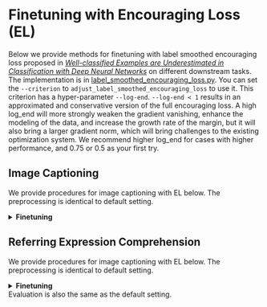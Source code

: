 # Finetuning with Encouraging Loss (EL)
Below we provide methods for finetuning with label smoothed encouraging loss proposed in [_Well-classified Examples are
Underestimated in Classification with Deep Neural Networks_](https://arxiv.org/pdf/2110.06537.pdf) on different
downstream tasks.
The implementation is in [label_smoothed_encouraging_loss.py](criterions/label_smoothed_encouraging_loss.py).
You can set the `--criterion` to `adjust_label_smoothed_encouraging_loss` to use it. This criterion has a
hyper-parameter `--log-end`.
`--log-end < 1` results in an approximated and conservative version of the full encouraging loss.
A high log_end will more strongly weaken the gradient vanishing, enhance the modeling of the data, and increase the
growth rate of the margin, but it will also bring a larger gradient norm, which will bring challenges to the existing
optimization system.
We recommend higher log_end for cases with higher performance, and 0.75 or 0.5 as your first try.
## Image Captioning
We provide procedures for image captioning with EL below. The preprocessing is identical to default setting.

<details>
    <summary><b>Finetuning</b></summary>
    <p>
        We propose two scripts for stage1. </b>
    </p>
<pre>
cd run_scripts/caption
nohup sh train_caption_stage1_el.sh > train_stage1_el.out &  # stage 1, train with encouraging loss, expected cider 1.403
nohup sh train_caption_stage1_el_db.sh > train_stage1_el.out &  # stage 1, train with encouraging loss, and drop best examples, expected cider 1.404
</pre>
</details>

## Referring Expression Comprehension 
We provide procedures for image captioning with EL below. The preprocessing is identical to default setting.
<details>
    <summary><b>Finetuning</b></summary>
<pre>
cd run_scripts/refcoco
nohup sh train_refcoco_el.sh > train_refcoco_el.out &  # finetune for refcoco
nohup sh train_refcocoplus_el.sh > train_refcocoplus_el.out &  # finetune for refcoco+
nohup sh train_refcocog_el.sh > train_refcocog_el.out &  # finetune for refcocog
</pre>
</details>
Evaluation is also the same as the default setting.

